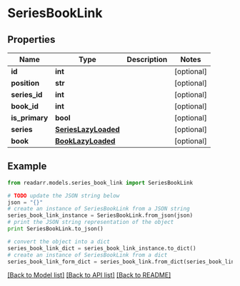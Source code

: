 # SeriesBookLink


## Properties
Name | Type | Description | Notes
------------ | ------------- | ------------- | -------------
**id** | **int** |  | [optional] 
**position** | **str** |  | [optional] 
**series_id** | **int** |  | [optional] 
**book_id** | **int** |  | [optional] 
**is_primary** | **bool** |  | [optional] 
**series** | [**SeriesLazyLoaded**](SeriesLazyLoaded.md) |  | [optional] 
**book** | [**BookLazyLoaded**](BookLazyLoaded.md) |  | [optional] 

## Example

```python
from readarr.models.series_book_link import SeriesBookLink

# TODO update the JSON string below
json = "{}"
# create an instance of SeriesBookLink from a JSON string
series_book_link_instance = SeriesBookLink.from_json(json)
# print the JSON string representation of the object
print SeriesBookLink.to_json()

# convert the object into a dict
series_book_link_dict = series_book_link_instance.to_dict()
# create an instance of SeriesBookLink from a dict
series_book_link_form_dict = series_book_link.from_dict(series_book_link_dict)
```
[[Back to Model list]](../README.md#documentation-for-models) [[Back to API list]](../README.md#documentation-for-api-endpoints) [[Back to README]](../README.md)


